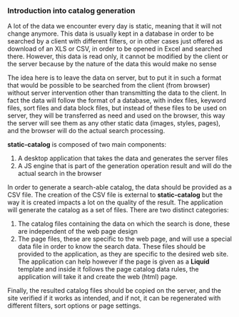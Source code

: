 ﻿### Introduction into catalog generation

A lot of the data we encounter every day is static, meaning that it will not change anymore. This data is usually kept in a database in order to be searched by a client with different filters, or in other cases just offered as download of an XLS or CSV, in order to be opened in Excel and searched there.
However, this data is read only, it cannot be modified by the client or the server because by the nature of the data this would make no sense

The idea here is to leave the data on server, but to put it in such a format that would be possible to be searched from the client (from browser) without server intervention other than transmitting the data to the client. In fact the data will follow the format of a database, with index files, keyword files, sort files and data block files, but instead of these files to be used on server, they will be transferred as need and used on the browser, this way the server will see them as any other static data (images, styles, pages), and the browser will do the actual search processing.

**static-catalog** is composed of two main components:

1. A desktop application that takes the data and generates the server files
2. A JS engine that is part of the generation operation result and will do the actual search in the browser

In order to generate a search-able catalog, the data should be provided as a CSV file. The creation of the CSV file is external to **static-catalog** but the way it is created impacts a lot on the quality of the result.
The application will generate the catalog as a set of files. There are two distinct categories:
1. The catalog files containing the data on which the search is done, these are independent of the web page design
2. The page files, these are specific to the web page, and will use a special data file in order to know the search data. These files should be provided to the application, as they are specific to the desired web site. The application can help however if the page is given as a **Liquid** template and inside it follows the page catalog data rules, the application will take it and create the web (html) page.

Finally, the resulted catalog files should be copied on the server, and the site verified if it works as intended, and if not, it can be regenerated with different filters, sort options or page settings.


